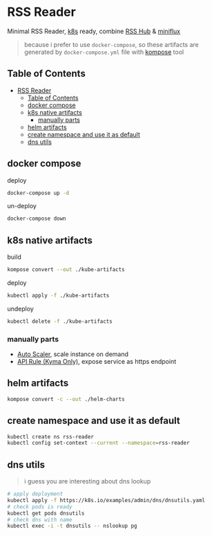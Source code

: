 # RSS Reader

Minimal RSS Reader, [k8s](https://kubernetes.io/) ready, combine [RSS Hub](https://github.com/Soontao/RSSHub) & [miniflux](https://github.com/Soontao/miniflux)

> because i prefer to use `docker-compose`, so these artifacts are generated by `docker-compose.yml` file with [kompose](https://kompose.io/) tool

## Table of Contents

- [RSS Reader](#rss-reader)
  - [Table of Contents](#table-of-contents)
  - [docker compose](#docker-compose)
  - [k8s native artifacts](#k8s-native-artifacts)
    - [manually parts](#manually-parts)
  - [helm artifacts](#helm-artifacts)
  - [create namespace and use it as default](#create-namespace-and-use-it-as-default)
  - [dns utils](#dns-utils)

## docker compose

deploy

```bash
docker-compose up -d
```

un-deploy

```bash
docker-compose down
```

## k8s native artifacts

build

```bash
kompose convert --out ./kube-artifacts
```

deploy

```bash
kubectl apply -f ./kube-artifacts
```

undeploy

```bash
kubectl delete -f ./kube-artifacts
```

### manually parts

* [Auto Scaler](./kube-artifacts/rsshub-hps.yaml), scale instance on demand
* [API Rule (Kyma Only)](./kube-artifacts/rss-reader-apirule.yaml), expose service as https endpoint


## helm artifacts

```bash
kompose convert -c --out ./helm-charts
```

## create namespace and use it as default

```bash
kubectl create ns rss-reader 
kubectl config set-context --current --namespace=rss-reader
```

## dns utils

> i guess you are interesting about dns lookup

```bash
# apply deployment
kubectl apply -f https://k8s.io/examples/admin/dns/dnsutils.yaml
# check pods is ready
kubectl get pods dnsutils
# check dns with name 
kubectl exec -i -t dnsutils -- nslookup pg 
```